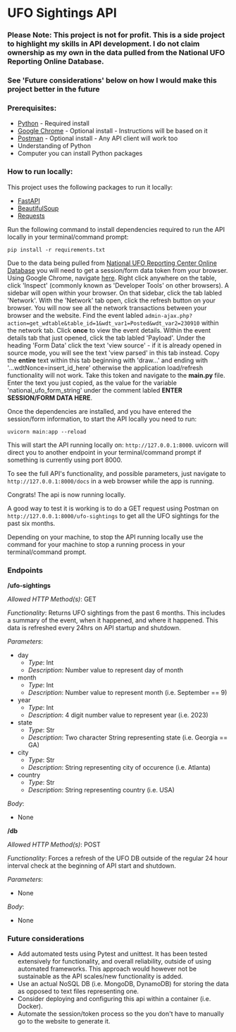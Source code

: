 # UFO Sightings API

### Please Note: This project is not for profit. This is a side project to highlight my skills in API development. I do not claim ownership as my own in the data pulled from the National UFO Reporting Online Database.

### See 'Future considerations' below on how I would make this project better in the future

### Prerequisites:
* [Python](https://www.python.org) - Required install
* [Google Chrome](https://www.google.com/chrome/) - Optional install - Instructions will be based on it
* [Postman](https://www.postman.com/) - Optional install - Any API client will work too
* Understanding of Python
* Computer you can install Python packages

### How to run locally:
This project uses the following packages to run it locally:

* [FastAPI](https://fastapi.tiangolo.com)
* [BeautifulSoup](https://pypi.org/project/beautifulsoup4/)
* [Requests](https://pypi.org/project/requests/)

Run the following command to install dependencies required to run the API locally in your terminal/command prompt: 

```pip install -r requirements.txt```

Due to the data being pulled from [National UFO Reporting Center Online Database](https://nuforc.org/databank/) you will need to get a session/form data token from your browser. Using Google Chrome, navigate [here](https://nuforc.org/subndx/?id=p230910). Right click anywhere on the table, click 'Inspect' (commonly known as 'Developer Tools' on other browsers). A sidebar will open within your browser. On that sidebar, click the tab labled 'Network'. With the 'Network' tab open, click the refresh button on your browser. You will now see all the network transactions between your browser and the website. Find the event labled `admin-ajax.php?action=get_wdtable&table_id=1&wdt_var1=Posted&wdt_var2=230910` within the network tab. Click **once** to view the event details. Within the event details tab that just opened, click the tab labled 'Payload'. Under the heading 'Form Data' click the text 'view source' - if it is already opened in source mode, you will see the text 'view parsed' in this tab instead. Copy the **entire** text within this tab beginning with 'draw...' and ending with '...wdtNonce=insert_id_here' otherwise the application load/refresh functionality will not work. Take this token and navigate to the **main.py** file. Enter the text you just copied, as the value for the variable 'national_ufo_form_string' under the comment labled **ENTER SESSION/FORM DATA HERE**. 

Once the dependencies are installed, and you have entered the session/form information, to start the API locally you need to run:

```uvicorn main:app --reload```

This will start the API running locally on: `http://127.0.0.1:8000`. uvicorn will direct you to another endpoint in your terminal/command prompt if something is currently using port 8000.

To see the full API's functionality, and possible parameters, just navigate to `http://127.0.0.1:8000/docs` in a web browser while the app is running.

Congrats! The api is now running locally.

A good way to test it is working is to do a GET request using Postman on `http://127.0.0.1:8000/ufo-sightings` to get all the UFO sightings for the past six months. 

Depending on your machine, to stop the API running locally use the command for your machine to stop a running process in your terminal/command prompt.

### Endpoints

**/ufo-sightings**

_Allowed HTTP Method(s)_: GET

_Functionality_: Returns UFO sightings from the past 6 months. This includes a summary of the event, when it happened, and where it happened. This data is refreshed every 24hrs on API startup and shutdown.

_Parameters_:

* day
    - _Type_: Int
    - _Description_: Number value to represent day of month
* month
    - _Type_: Int
    - _Description_: Number value to represent month (i.e. September == 9)
* year
    - _Type_: Int
    - _Description_: 4 digit number value to represent year (i.e. 2023)
* state
    - _Type_: Str
    - _Description_: Two character String representing state (i.e. Georgia == GA)
* city
    - _Type_: Str
    - _Description_: String representing city of occurence (i.e. Atlanta)
* country
    - _Type_: Str
    - _Description_: String representing country (i.e. USA)

_Body_:
* None

**/db**

_Allowed HTTP Method(s)_: POST

_Functionality_: Forces a refresh of the UFO DB outside of the regular 24 hour interval check at the beginning of API start and shutdown.

_Parameters_: 
* None

_Body_:
* None

### Future considerations

* Add automated tests using Pytest and unittest. It has been tested extensively for functionality, and overall reliability, outside of using automated frameworks. This approach would however not be sustainable as the API scales/new functionality is added. 
* Use an actual NoSQL DB (i.e. MongoDB, DynamoDB) for storing the data as opposed to text files representing one.
* Consider deploying and configuring this api within a container (i.e. Docker).
* Automate the session/token process so the you don't have to manually go to the website to generate it.